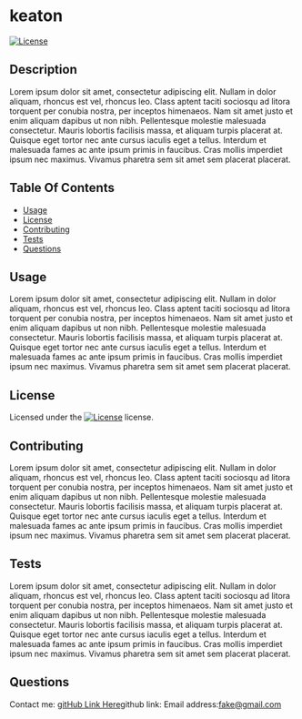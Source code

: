 
# keaton
[![License](https://img.shields.io/badge/License-Boost_1.0-lightblue.svg)](https://www.boost.org/LICENSE_1_0.txt)

## Description
Lorem ipsum dolor sit amet, consectetur adipiscing elit. Nullam in dolor aliquam, rhoncus est vel, rhoncus leo. Class aptent taciti sociosqu ad litora torquent per conubia nostra, per inceptos himenaeos. Nam sit amet justo et enim aliquam dapibus ut non nibh. Pellentesque molestie malesuada consectetur. Mauris lobortis facilisis massa, et aliquam turpis placerat at. Quisque eget tortor nec ante cursus iaculis eget a tellus. Interdum et malesuada fames ac ante ipsum primis in faucibus. Cras mollis imperdiet ipsum nec maximus. Vivamus pharetra sem sit amet sem placerat placerat.
    
## Table Of Contents
* [Usage](#usage)
* [License](#license)
* [Contributing](#contributing)
* [Tests](#tests)
* [Questions](#questions)
    
## Usage
Lorem ipsum dolor sit amet, consectetur adipiscing elit. Nullam in dolor aliquam, rhoncus est vel, rhoncus leo. Class aptent taciti sociosqu ad litora torquent per conubia nostra, per inceptos himenaeos. Nam sit amet justo et enim aliquam dapibus ut non nibh. Pellentesque molestie malesuada consectetur. Mauris lobortis facilisis massa, et aliquam turpis placerat at. Quisque eget tortor nec ante cursus iaculis eget a tellus. Interdum et malesuada fames ac ante ipsum primis in faucibus. Cras mollis imperdiet ipsum nec maximus. Vivamus pharetra sem sit amet sem placerat placerat.
    
## License
Licensed under the [![License](https://img.shields.io/badge/License-Boost_1.0-lightblue.svg)](https://www.boost.org/LICENSE_1_0.txt) license.
    
## Contributing
Lorem ipsum dolor sit amet, consectetur adipiscing elit. Nullam in dolor aliquam, rhoncus est vel, rhoncus leo. Class aptent taciti sociosqu ad litora torquent per conubia nostra, per inceptos himenaeos. Nam sit amet justo et enim aliquam dapibus ut non nibh. Pellentesque molestie malesuada consectetur. Mauris lobortis facilisis massa, et aliquam turpis placerat at. Quisque eget tortor nec ante cursus iaculis eget a tellus. Interdum et malesuada fames ac ante ipsum primis in faucibus. Cras mollis imperdiet ipsum nec maximus. Vivamus pharetra sem sit amet sem placerat placerat.
    
## Tests
Lorem ipsum dolor sit amet, consectetur adipiscing elit. Nullam in dolor aliquam, rhoncus est vel, rhoncus leo. Class aptent taciti sociosqu ad litora torquent per conubia nostra, per inceptos himenaeos. Nam sit amet justo et enim aliquam dapibus ut non nibh. Pellentesque molestie malesuada consectetur. Mauris lobortis facilisis massa, et aliquam turpis placerat at. Quisque eget tortor nec ante cursus iaculis eget a tellus. Interdum et malesuada fames ac ante ipsum primis in faucibus. Cras mollis imperdiet ipsum nec maximus. Vivamus pharetra sem sit amet sem placerat placerat.

## Questions
Contact me:
[gitHub Link Here](https://github.com/keatonflake)github link:
Email address:fake@gmail.com
